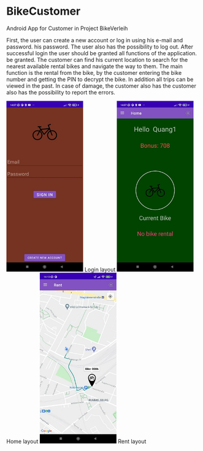 # BikeCustomer
Android App for Customer in Project BikeVerleih

First, the user can create a new account or log in using his e-mail and password. his password. The user also has the possibility to log out. After successful login the user should be granted all functions of the application. be granted. The customer can find his current location to search for the nearest available rental bikes and navigate the way to them. The main function is the rental from the bike, by the customer entering the bike number
and getting the PIN to decrypt the bike. In addition all trips can be viewed in the past.  In case of damage, the customer also has the customer also has the possibility to report the errors.


<img src="img/xiaomi_login.jpg" title="laiiiout" width="200">
Login layout


<img src="img/xiaomi_home.jpg" width="200">
Home layout



<img src="img/xiaomi_route.jpg" width="200">
Rent layout
